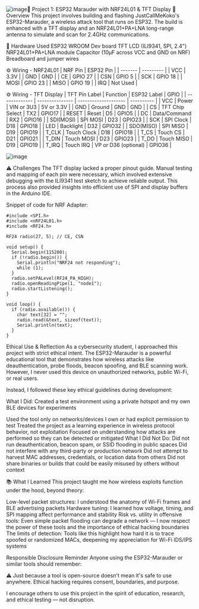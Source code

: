 ![image](https://github.com/user-attachments/assets/2437685a-7182-46aa-b2c4-f802272acbc9)📁 Project 1: ESP32 Marauder with NRF24L01 & TFT Display
🧠 Overview
This project involves building and flashing JustCallMeKoko's ESP32-Marauder, a wireless attack tool that runs on ESP32. The build is enhanced with a TFT display and an NRF24L01+PA+LNA long-range antenna to simulate and scan for 2.4GHz communications.

🔌 Hardware Used
ESP32 WROOM Dev board
TFT LCD (ILI9341, SPI, 2.4")
NRF24L01+PA+LNA module
Capacitor (10μF across VCC and GND on NRF)
Breadboard and jumper wires

⚙️ Wiring - NRF24L01
| NRF Pin | ESP32 Pin |
| ------- | --------- |
| VCC     | 3.3V      |
| GND     | GND       |
| CE      | GPIO 27   |
| CSN     | GPIO 5    |
| SCK     | GPIO 18   |
| MOSI    | GPIO 23   |
| MISO    | GPIO 19   |
| IRQ     | Not Used  |


⚙️ Wiring - TFT Display
| TFT Pin Label | Function        | ESP32 Label          | GPIO       |
| ------------- | --------------- | -------------------- | ---------- |
| VCC           | Power           | VIN or 3U3           | 5V or 3.3V |
| GND           | Ground          | GND                  | GND        |
| CS            | TFT Chip Select | TX2                  | GPIO17     |
| RESET         | Reset           | D5                   | GPIO5      |
| DC            | Data/Command    | RX2                  | GPIO16     |
| SDI(MOSI)     | SPI MOSI        | D23                  | GPIO23     |
| SCK           | SPI Clock       | D18                  | GPIO18     |
| LED           | Backlight       | D32                  | GPIO32     |
| SDO(MISO)     | SPI MISO        | D19                  | GPIO19     |
| T\_CLK        | Touch Clock     | D18                  | GPIO18     |
| T\_CS         | Touch CS        | D21                  | GPIO21     |
| T\_DIN        | Touch MOSI      | D23                  | GPIO23     |
| T\_DO         | Touch MISO      | D19                  | GPIO19     |
| T\_IRQ        | Touch IRQ       | VP or D36 (optional) | GPIO36     |

![image](https://github.com/user-attachments/assets/be3eff80-d8ec-4730-ae8a-34cdf7dd13b8)


⚠️ Challenges
The TFT display lacked a proper pinout guide. Manual testing and mapping of each pin were necessary, which involved extensive debugging with the ILI9341 test sketch to achieve reliable output. This process also provided insights into efficient use of SPI and display buffers in the Arduino IDE.

Snippet of code for NRF Adapter:
```
#include <SPI.h>
#include <nRF24L01.h>
#include <RF24.h>

RF24 radio(27, 5); // CE, CSN

void setup() {
  Serial.begin(115200);
  if (!radio.begin()) {
    Serial.println("NRF24 not responding");
    while (1);
  }
  radio.setPALevel(RF24_PA_HIGH);
  radio.openReadingPipe(1, "node1");
  radio.startListening();
}

void loop() {
  if (radio.available()) {
    char text[32] = "";
    radio.read(&text, sizeof(text));
    Serial.println(text);
  }
}
```


Ethical Use & Reflection
As a cybersecurity student, I approached this project with strict ethical intent. The ESP32-Marauder is a powerful educational tool that demonstrates how wireless attacks like deauthentication, probe floods, beacon spoofing, and BLE scanning work. However, I never used this device on unauthorized networks, public Wi-Fi, or real users.

Instead, I followed these key ethical guidelines during development:

What I Did:
Created a test environment using a private hotspot and my own BLE devices for experiments

Used the tool only on networks/devices I own or had explicit permission to test
Treated the project as a learning experience in wireless protocol behavior, not exploitation
Focused on understanding how attacks are performed so they can be detected or mitigated
What I Did Not Do:
Did not run deauthentication, beacon spam, or SSID flooding in public spaces
Did not interfere with any third-party or production network
Did not attempt to harvest MAC addresses, credentials, or location data from others
Did not share binaries or builds that could be easily misused by others without context

📚 What I Learned
This project taught me how wireless exploits function under the hood, beyond theory:

Low-level packet structures: I understood the anatomy of Wi-Fi frames and BLE advertising packets
Hardware tuning: I learned how voltage, timing, and SPI mapping affect performance and stability
Risk vs. utility in offensive tools: Even simple packet flooding can degrade a network — I now respect the power of these tools and the importance of ethical hacking boundaries
The limits of detection: Tools like this highlight how hard it is to trace spoofed or randomized MACs, deepening my appreciation for Wi-Fi IDS/IPS systems

Responsible Disclosure Reminder
Anyone using the ESP32-Marauder or similar tools should remember:

⚠️ Just because a tool is open-source doesn't mean it's safe to use anywhere.
Ethical hacking requires consent, boundaries, and purpose.

I encourage others to use this project in the spirit of education, research, and ethical testing — not disruption.

